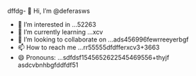 dffdg- 👋 Hi, I’m @deferasws
- 👀 I’m interested in ...52263
- 🌱 I’m currently learning ...xcv
- 💞️ I’m looking to collaborate on ...ads456996fewrreeyerbgf
- 📫 How to reach me ...rr55555dfdfferxcv3+3663
- 😄 Pronouns: ...sdfdsf1545652622545469556+thyjf
asdcvbnhbgfddfdf51
<!---5445sdf455dhf5445gdfdf
deferasws/deferasws is a ✨ special ✨ repository because its `README.md` (this file) appears on your GitHub profile.475zxcczxzgjhmjh
ytrte
